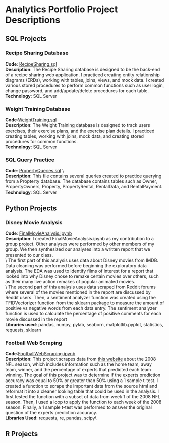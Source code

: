 # Analytics Portfolio Project Descriptions
## SQL Projects
### Recipe Sharing Database
**Code**: [RecipeSharing.sql](RecipeSharing.sql) \
**Description**: The Recipe Sharing database is designed to be the back-end of a recipe sharing web application. I practiced creating entity relationship diagrams (ERDs), working with tables, joins, views, and mock data. I created various stored procedures to perform common functions such as user login, change password, and add/update/delete procedures for each table.\
**Technology**: SQL Server
### Weight Training Database
**Code**:[WeightTraining.sql](WeightTraining.sql) \
**Description**: The Weight Training database is designed to track users exercises, their exercise plans, and the exercise plan details. I practiced creating tables, working with joins, mock data, and creating stored procedures for common functions.\
**Technology**: SQL Server
### SQL Query Practice
**Code**: [PropertyQueries.sql](PropertyQueries.sql) \  
**Description**: This file contains several queries created to practice querying from a Propterty database. The database contains tables such as Owner, PropertyOwners, Property, PropertyRental, RentalData, and RentalPayment.\
**Technology**: SQL Server
## Python Projects
### Disney Movie Analysis
**Code**: [FinalMovieAnalysis.ipynb](FinalMovieAnalysis.ipynb) \
**Description**: I created FinalMovieAnalysis.ipynb as my contribution to a group project. Other analyses were performed by other members of my group. We then synthesized our analyses into a written report that we presented to our class.\
\ The first part of this analysis uses data about Disney movies from IMDB. Data cleaning was performed before beginning the exploratory data analysis. The EDA was used to identify films of interest for a report that looked into why Disney chose to remake certain movies over others, such as their many live action remakes of popular animated movies.\
\ The second part of this analysis uses data scraped from Reddit forums where several of the movies mentioned in the report are discussed by Reddit users. Then,  a sentiment analyzer function was created using the TFIDVectorizer function from the sklearn package to measure the amount of positive vs negative words from each data entry. The sentiment analyzer function is used to calculate the percentage of positive comments for each movie discussed in the report\
**Libraries used**: pandas, numpy, pylab, seaborn, matplotlib.pyplot, statistics, requests, sklearn
### Football Web Scraping
**Code**:[FootballWebScraping.ipynb](FootballWebScraping.ipynb) \
**Description**: This project scrapes data from [this website](https://probabilityfootball.com/picks.html?1487349677&username=AVERAGES&weeknum=5) about the 2008 NFL season, which includes information such as the home team, away team, winner, and the percentage of experts that predicted each team winning. The goal of this project was to determine if the experts prediction accuracy was equal to 50% or greater than 50% using a 1 sample t-test. I created a function to scrape the important data from the source html and reformat it into a cleaner looking table that could be used in the analysis. I first tested the function with a subset of data from week 1 of the 2008 NFL season. Then, I used a loop to apply the function to each week of the 2008 season. Finally, a 1 sample t-test was performed to answer the original question of the experts prediction accuracy.  \
**Libraries Used**: requests, re, pandas, scipy\

## R Projects

